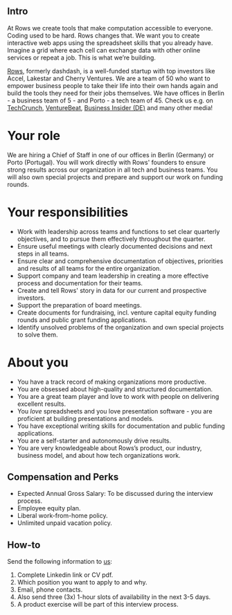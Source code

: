 ## Intro
At Rows we create tools that make computation accessible to everyone.
Coding used to be hard. Rows changes that. We want you to create interactive web apps using the spreadsheet skills that you already have. Imagine a grid where each cell can exchange data with other online services or repeat a job. This is what we’re building.

[Rows](https://rows.com/), formerly dashdash, is a well-funded startup with top investors like Accel, Lakestar and Cherry Ventures. We are a team of 50 who want to empower business people to take their life into their own hands again and build the tools they need for their jobs themselves. We have offices in Berlin - a business team of 5 - and Porto - a tech team of 45. Check us e.g. on [TechCrunch](https://tcrn.ch/3dEhNKD), [VentureBeat](https://venturebeat.com/2021/02/23/rows-raises-16-million-and-launches-next-gen-spreadsheets-with-built-in-data-integrations/), [Business Insider (DE)](https://www.businessinsider.de/gruenderszene/rows-excel-konkurrent-finanzierung/) and many other media!

# Your role

We are hiring a Chief of Staff in one of our offices in Berlin (Germany) or Porto (Portugal). You will work directly with Rows' founders to ensure strong results across our organization in all tech and business teams. You will also own special projects and prepare and support our work on funding rounds.

# Your responsibilities

* Work with leadership across teams and functions to set clear quarterly objectives, and to pursue them effectively throughout the quarter.
* Ensure useful meetings with clearly documented decisions and next steps in all teams.
* Ensure clear and comprehensive documentation of objectives, priorities and results of all teams for the entire organization.
* Support company and team leadership in creating a more effective process and documentation for their teams.
* Create and tell Rows' story in data for our current and prospective investors.
* Support the preparation of board meetings.
* Create documents for fundraising, incl. venture capital equity funding rounds and public grant funding applications.
* Identify unsolved problems of the organization and own special projects to solve them.

# About you
 
* You have a track record of making organizations more productive.
* You are obsessed about high-quality and structured documentation.
* You are a great team player and love to work with people on delivering excellent results.
* You *love* spreadsheets and you love presentation software - you are proficient at building presentations and models.
* You have exceptional writing skills for documentation and public funding applications. 
* You are a self-starter and autonomously drive results.
* You are very knowledgeable about Rows’s product, our industry, business model, and about how tech organizations work.

## Compensation and Perks
- Expected Annual Gross Salary: To be discussed during the interview process.
- Employee equity plan.
- Liberal work-from-home policy.
- Unlimited unpaid vacation policy.

## How-to
Send the following information to [us](mailto:join@rows.com):
1. Complete Linkedin link or CV pdf.
1. Which position you want to apply to and why.
1. Email, phone contacts.
1. Also send three (3x) 1-hour slots of availability in the next 3-5 days.
1. A product exercise will be part of this interview process.
